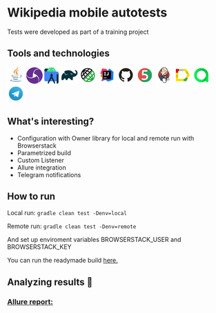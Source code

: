 # Wikipedia mobile autotests
Tests were developed as part of a training project

## Tools and technologies
![This is an image](/media/Java.png)
![This is an image](/media/appium.png)
![This is an image](/media/androidstudio.png)
![This is an image](/media/Gradle.png)
![This is an image](/media/Rest-Assured.png)
![This is an image](/media/Intelij_IDEA.png)
![This is an image](/media/Github.png)
![This is an image](/media/JUnit5.png)
![This is an image](/media/Jenkins.png)
![This is an image](/media/Allure_Report.png)
![This is an image](/media/AllureTestOps.png)
![This is an image](/media/Telegram.png)


## What's interesting?

* Configuration with Owner library for local and remote run with Browserstack
* Parametrized build
* Custom Listener
* Allure integration
* Telegram notifications

## How to run 

Local run:
```gradle clean test -Denv=local```

Remote run:
```gradle clean test -Denv=remote```

And set up enviroment variables BROWSERSTACK_USER and BROWSERSTACK_KEY

You can run the readymade build [here.](https://jenkins.autotests.cloud/job/C16-sw_tata_mobile_wiki_tests/)

## Analyzing results :bookmark_tabs:

### [Allure report:]([https://jenkins.autotests.cloud/job/C16-sw_tata_mobile_wiki_tests/3/allure/](https://jenkins.autotests.cloud/job/C16-sw_tata_mobile_wiki_tests/4/allure/#suites))

